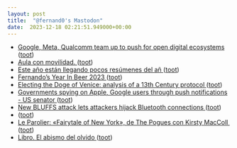 ```yaml
---
layout: post
title:  "@fernand0's Mastodon"
date:  2023-12-18 02:21:51.949000+00:00
---
```

*  [Google, Meta, Qualcomm team up to push for open digital ecosystems  ](https://www.reuters.com/technology/google-meta-qualcomm-team-up-push-open-digital-ecosystems-2023-12-13/) ([toot](https://mastodon.social/@fernand0/111599033512437206))
*  [Aula con movilidad. ](https://avecesunafoto.wordpress.com/2023/12/17/aula-con-movilidad) ([toot](https://mastodon.social/@fernand0/111597210946920795))
*  [Este año están llegando pocos resúmenes del añ ](https://mastodon.social/@fernand0/111597175153724069) ([toot](https://mastodon.social/@fernand0/111597175153724069))
*  [Fernando’s Year In Beer 2023 ](https://yearinbeer.untappd.com/share/YzU4YjIzOTk5ZDZlODE3Mi1pMmxyc2U0aGVqM3hFMkdmYUZwNU1nPT) ([toot](https://mastodon.social/@fernand0/111597171873683471))
*  [Electing the Doge of Venice: analysis of a 13th Century protocol   ](https://www.hpl.hp.com/techreports/2007/HPL-2007-28R1.html) ([toot](https://mastodon.social/@fernand0/111596925785962734))
*  [Governments spying on Apple, Google users through push notifications - US senator  ](https://www.reuters.com/technology/cybersecurity/governments-spying-apple-google-users-through-push-notifications-us-senator-2023-12-06/) ([toot](https://mastodon.social/@fernand0/111596788336206008))
*  [New BLUFFS attack lets attackers hijack Bluetooth connections ](https://www.bleepingcomputer.com/news/security/new-bluffs-attack-lets-attackers-hijack-bluetooth-connections) ([toot](https://mastodon.social/@fernand0/111596440563894355))
*  [ ](https://mastodon.cloud/@torresburriel) ([toot](https://mastodon.social/@fernand0/111595858866426494))
*  [Le Parolier: «Fairytale of New York», de The Pogues con Kirsty MacColl  ](https://www.jotdown.es/2023/12/fairytale-of-new-york-pogues-kirsty-maccoll) ([toot](https://mastodon.social/@fernand0/111595788741786533))
*  [Libro. El abismo del olvido ](https://fotografiasenmovimiento.wordpress.com/2023/12/17/libro-el-abismo-del-olvido) ([toot](https://mastodon.social/@fernand0/111595609016717002))
